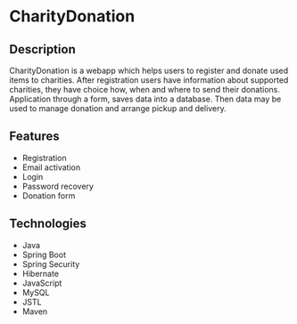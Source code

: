 # CharityDonation

## Description

CharityDonation is a webapp which helps users to register and donate used items to charities. After registration users have information about supported charities, they have choice how, when and where to send their donations. Application through a form, saves data into a database. Then data may be used to manage donation and arrange pickup and delivery.

## Features

* Registration
* Email activation
* Login
* Password recovery
* Donation form

## Technologies

* Java
* Spring Boot
* Spring Security
* Hibernate
* JavaScript
* MySQL
* JSTL
* Maven
